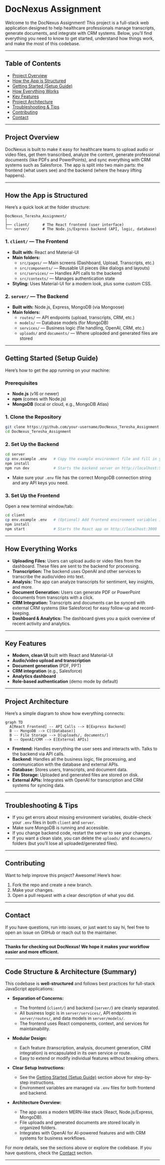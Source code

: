 # DocNexus Assignment

Welcome to the DocNexus Assignment! This project is a full-stack web application designed to help healthcare professionals manage transcripts, generate documents, and integrate with CRM systems. Below, you'll find everything you need to know to get started, understand how things work, and make the most of this codebase.

---

## Table of Contents
- [Project Overview](#project-overview)
- [How the App is Structured](#how-the-app-is-structured)
- [Getting Started (Setup Guide)](#getting-started-setup-guide)
- [How Everything Works](#how-everything-works)
- [Key Features](#key-features)
- [Project Architecture](#project-architecture)
- [Troubleshooting & Tips](#troubleshooting--tips)
- [Contributing](#contributing)
- [Contact](#contact)

---

## Project Overview

DocNexus is built to make it easy for healthcare teams to upload audio or video files, get them transcribed, analyze the content, generate professional documents (like PDFs and PowerPoints), and sync everything with CRM systems such as Salesforce. The app is split into two main parts: the frontend (what users see) and the backend (where the heavy lifting happens).

---

## How the App is Structured

Here’s a quick look at the folder structure:

```
DocNexus_Teresha_Assignment/
│
├── client/      # The React frontend (user interface)
└── server/      # The Node.js/Express backend (API, logic, database)
```

### 1. `client/` — The Frontend
- **Built with:** React and Material-UI
- **Main folders:**
  - `src/pages/` — Main screens (Dashboard, Upload, Transcripts, etc.)
  - `src/components/` — Reusable UI pieces (like dialogs and layouts)
  - `src/services/` — Handles API calls to the backend
  - `src/contexts/` — Manages authentication state
- **Styling:** Uses Material-UI for a modern look, plus some custom CSS.

### 2. `server/` — The Backend
- **Built with:** Node.js, Express, MongoDB (via Mongoose)
- **Main folders:**
  - `routes/` — API endpoints (upload, transcripts, CRM, etc.)
  - `models/` — Database models (for MongoDB)
  - `services/` — Business logic (file handling, OpenAI, CRM, etc.)
  - `uploads/` and `documents/` — Where uploaded and generated files are stored

---

## Getting Started (Setup Guide)

Here’s how to get the app running on your machine:

### Prerequisites
- **Node.js** (v16 or newer)
- **npm** (comes with Node.js)
- **MongoDB** (local or cloud, e.g., MongoDB Atlas)

### 1. Clone the Repository
```bash
git clone https://github.com/your-username/DocNexus_Teresha_Assignment.git
cd DocNexus_Teresha_Assignment
```

### 2. Set Up the Backend
```bash
cd server
cp env.example .env   # Copy the example environment file and fill in your details
npm install
npm run dev           # Starts the backend server on http://localhost:5000
```
- Make sure your `.env` file has the correct MongoDB connection string and any API keys you need.

### 3. Set Up the Frontend
Open a new terminal window/tab:
```bash
cd client
cp env.example .env   # (Optional) Add frontend environment variables if needed
npm install
npm start             # Starts the React app on http://localhost:3000
```

---

## How Everything Works

- **Uploading Files:** Users can upload audio or video files from the dashboard. These files are sent to the backend for processing.
- **Transcription:** The backend uses OpenAI and other services to transcribe the audio/video into text.
- **Analysis:** The app can analyze transcripts for sentiment, key insights, and more.
- **Document Generation:** Users can generate PDF or PowerPoint documents from transcripts with a click.
- **CRM Integration:** Transcripts and documents can be synced with external CRM systems (like Salesforce) for easy follow-up and record-keeping.
- **Dashboard & Analytics:** The dashboard gives you a quick overview of recent activity and analytics.

---

## Key Features
- **Modern, clean UI** built with React and Material-UI
- **Audio/video upload and transcription**
- **Document generation** (PDF, PPT)
- **CRM integration** (e.g., Salesforce)
- **Analytics dashboard**
- **Role-based authentication** (demo mode by default)

---

## Project Architecture

Here’s a simple diagram to show how everything connects:

```mermaid
graph TD
  A[React Frontend] -- API Calls --> B[Express Backend]
  B -- MongoDB --> C[(Database)]
  B -- File Storage --> D[uploads/, documents/]
  B -- OpenAI/CRM --> E[External APIs]
```

- **Frontend:** Handles everything the user sees and interacts with. Talks to the backend via API calls.
- **Backend:** Handles all the business logic, file processing, and communication with the database and external APIs.
- **Database:** Stores users, transcripts, and document data.
- **File Storage:** Uploaded and generated files are stored on disk.
- **External APIs:** Integrates with OpenAI for transcription and CRM systems for syncing data.

---

## Troubleshooting & Tips
- If you get errors about missing environment variables, double-check your `.env` files in both `client` and `server`.
- Make sure MongoDB is running and accessible.
- If you change backend code, restart the server to see your changes.
- If you want a clean slate, you can delete the `uploads/` and `documents/` folders (but you’ll lose all uploaded/generated files).

---

## Contributing

Want to help improve this project? Awesome! Here’s how:
1. Fork the repo and create a new branch.
2. Make your changes.
3. Open a pull request with a clear description of what you did.

---

## Contact

If you have questions, run into issues, or just want to say hi, feel free to open an issue on GitHub or reach out to the maintainer.

---

**Thanks for checking out DocNexus! We hope it makes your workflow easier and more efficient.** 

---

## Code Structure & Architecture (Summary)

This codebase is **well-structured** and follows best practices for full-stack JavaScript applications:

- **Separation of Concerns:**
  - The frontend (`client/`) and backend (`server/`) are cleanly separated.
  - All business logic is in `server/services/`, API endpoints in `server/routes/`, and data models in `server/models/`.
  - The frontend uses React components, context, and services for maintainability.

- **Modular Design:**
  - Each feature (transcription, analysis, document generation, CRM integration) is encapsulated in its own service or route.
  - Easy to extend or modify individual features without breaking others.

- **Clear Setup Instructions:**
  - See the [Getting Started (Setup Guide)](#getting-started-setup-guide) section above for step-by-step instructions.
  - Environment variables are managed via `.env` files for both frontend and backend.

- **Architecture Overview:**
  - The app uses a modern MERN-like stack (React, Node.js/Express, MongoDB).
  - File uploads and generated documents are stored locally in organized folders.
  - Integrates with OpenAI for AI-powered features and with CRM systems for business workflows.

For more details, see the sections above or explore the codebase. If you have questions, check the [Contact](#contact) section.

--- 